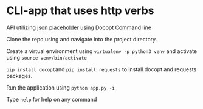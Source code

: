 # CLI-app that uses http verbs
API utilizing [json placeholder](jsonplaceholder.typicode.com) using Docopt Command line

Clone the repo using and navigate into the project directory.

Create a virtual environment using `virtualenv -p python3 venv` and activate using `source venv/bin/activate`

`pip install docopt`and `pip install requests` to install docopt and requests packages.

Run the application using   `python app.py -i`

Type `help` for help on any command
